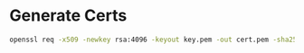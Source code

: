 # Generate Certs

```sh
openssl req -x509 -newkey rsa:4096 -keyout key.pem -out cert.pem -sha256 -days 365
```

